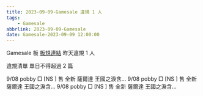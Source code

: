 ```yaml
---
title: 2023-09-09-Gamesale 違規 1 人
tags:
    - Gamesale
abbrlink: 2023-09-09-Gamesale
date: Gamesale-2023-09-09 12:00:00
---
```

Gamesale 板 [板規連結](https://www.ptt.cc/bbs/Gossiping/M.1637425085.A.07D.html)
昨天違規 1 人
<!-- more -->

違規清單
單日不得超過 2 篇

9/08 pobby □ [NS  ] 售 全新 薩爾達 王國之淚含…
9/08 pobby □ [NS  ] 售 全新 薩爾達 王國之淚含…
9/08 pobby □ [NS  ] 售 全新 薩爾達 王國之淚含…